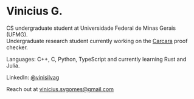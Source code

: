 # Vinicius G.

CS undergraduate student at Universidade Federal de Minas Gerais (UFMG).  
Undergraduate research student currently working on the [Carcara](https://github.com/ufmg-smite/carcara) proof checker.

Languages: C++, C, Python, TypeScript and currently learning Rust and Julia.

LinkedIn: [@vinisilvag](https://linkedin.com/in/vinisilvag)

Reach out at [vinicius.svgomes@gmail.com](mailto:vinicius.svgomes@gmail.com)
